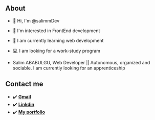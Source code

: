 ## About
- 👋 Hi, I'm @salimmDev
- 👀 I'm interested in FrontEnd development
- 🌱 I am currently learning web development
- 💻  I am looking for a work-study program

- Salim ABABULGU, Web Developer || Autonomous, organized and sociable. I am currently looking for an apprenticeship


## Contact me
 - ✔️ **[Gmail](https://mail.google.com/mail/u/0/?tab=rm&ogbl#inbox)**
 - ✔️ **[Linkdin](https://www.linkedin.com/in/salim-ababulgu-bb25a9190/)**
 - ✔️ **[My portfolio](https://salim-aba.netlify.app//)**
